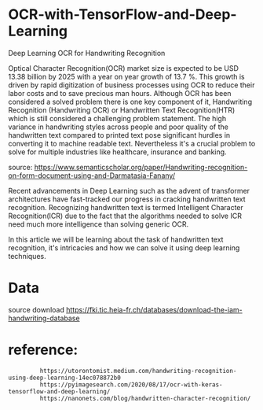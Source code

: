 # OCR-with-TensorFlow-and-Deep-Learning
Deep Learning OCR for Handwriting Recognition


Optical Character Recognition(OCR) market size is expected to be USD 13.38 billion by 2025 with a year on year growth of 13.7 %. This growth is driven by rapid digitization of business processes using OCR to reduce their labor costs and to save precious man hours. Although OCR has been considered a solved problem there is one key component of it, Handwriting Recognition (Handwriting OCR) or Handwritten Text Recognition(HTR) which is still considered a challenging problem statement. The high variance in handwriting styles across people and poor quality of the handwritten text compared to printed text pose significant hurdles in converting it to machine readable text. Nevertheless it's a crucial problem to solve for multiple industries like healthcare, insurance and banking.

source: https://www.semanticscholar.org/paper/Handwriting-recognition-on-form-document-using-and-Darmatasia-Fanany/

Recent advancements in Deep Learning such as the advent of transformer architectures have fast-tracked our progress in cracking handwritten text recognition. Recognizing handwritten text is termed Intelligent Character Recognition(ICR) due to the fact that the algorithms needed to solve ICR need much more intelligence than solving generic OCR.

In this article we will be learning about the task of handwritten text recognition, it's intricacies and how we can solve it using deep learning techniques.

# Data
source download https://fki.tic.heia-fr.ch/databases/download-the-iam-handwriting-database



# reference: 
             https://utorontomist.medium.com/handwriting-recognition-using-deep-learning-14ec078872b0
             https://pyimagesearch.com/2020/08/17/ocr-with-keras-tensorflow-and-deep-learning/
             https://nanonets.com/blog/handwritten-character-recognition/
